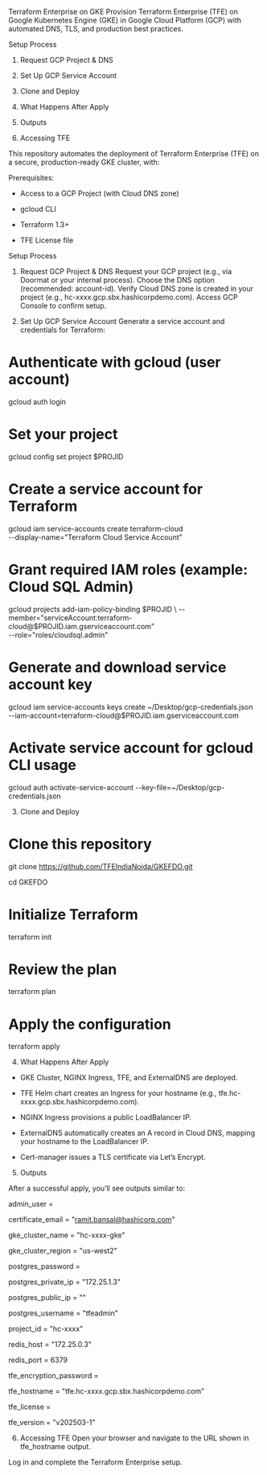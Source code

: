 Terraform Enterprise on GKE
Provision Terraform Enterprise (TFE) on Google Kubernetes Engine (GKE) in Google Cloud Platform (GCP) with automated DNS, TLS, and production best practices.

Setup Process

1. Request GCP Project & DNS

2. Set Up GCP Service Account

3. Clone and Deploy

4. What Happens After Apply

5. Outputs

6. Accessing TFE

This repository automates the deployment of Terraform Enterprise (TFE) on a secure, production-ready GKE cluster, with:

Prerequisites:

- Access to a GCP Project (with Cloud DNS zone)

- gcloud CLI

- Terraform 1.3+

- TFE License file

Setup Process

1. Request GCP Project & DNS
Request your GCP project (e.g., via Doormat or your internal process).
Choose the DNS option (recommended: account-id).
Verify Cloud DNS zone is created in your project (e.g., hc-xxxx.gcp.sbx.hashicorpdemo.com).
Access GCP Console to confirm setup.

2. Set Up GCP Service Account
Generate a service account and credentials for Terraform:

# Authenticate with gcloud (user account)
gcloud auth login

# Set your project
gcloud config set project $PROJID

# Create a service account for Terraform
gcloud iam service-accounts create terraform-cloud \
  --display-name="Terraform Cloud Service Account"

# Grant required IAM roles (example: Cloud SQL Admin)
gcloud projects add-iam-policy-binding $PROJID \
  --member="serviceAccount:terraform-cloud@$PROJID.iam.gserviceaccount.com" \
  --role="roles/cloudsql.admin"

# Generate and download service account key
gcloud iam service-accounts keys create ~/Desktop/gcp-credentials.json \
  --iam-account=terraform-cloud@$PROJID.iam.gserviceaccount.com

# Activate service account for gcloud CLI usage
gcloud auth activate-service-account --key-file=~/Desktop/gcp-credentials.json

3. Clone and Deploy
# Clone this repository
git clone https://github.com/TFEIndiaNoida/GKEFDO.git

cd GKEFDO

# Initialize Terraform
terraform init

# Review the plan
terraform plan

# Apply the configuration
terraform apply

4. What Happens After Apply

- GKE Cluster, NGINX Ingress, TFE, and ExternalDNS are deployed.

- TFE Helm chart creates an Ingress for your hostname (e.g., tfe.hc-xxxx.gcp.sbx.hashicorpdemo.com).

- NGINX Ingress provisions a public LoadBalancer IP.

- ExternalDNS automatically creates an A record in Cloud DNS, mapping your hostname to the LoadBalancer IP.

- Cert-manager issues a TLS certificate via Let’s Encrypt.

5. Outputs

After a successful apply, you’ll see outputs similar to:


admin_user                = <sensitive>

certificate_email         = "ramit.bansal@hashicorp.com"

gke_cluster_name          = "hc-xxxx-gke"

gke_cluster_region        = "us-west2"

postgres_password         = <sensitive>

postgres_private_ip       = "172.25.1.3"

postgres_public_ip        = ""

postgres_username         = "tfeadmin"

project_id                = "hc-xxxx"

redis_host                = "172.25.0.3"

redis_port                = 6379

tfe_encryption_password   = <sensitive>

tfe_hostname              = "tfe.hc-xxxx.gcp.sbx.hashicorpdemo.com"

tfe_license               = <sensitive>

tfe_version               = "v202503-1"

6. Accessing TFE
Open your browser and navigate to the URL shown in tfe_hostname output.

Log in and complete the Terraform Enterprise setup.
